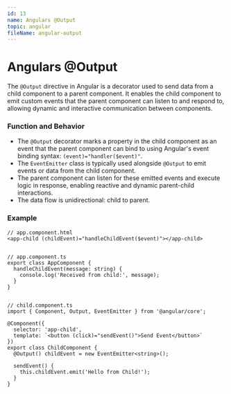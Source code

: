 ```yaml
---
id: 13
name: Angulars @Output
topic: angular
fileName: angular-output
---
```


# Angulars @Output

The `@Output` directive in Angular is a decorator used to send data from a child component to a
parent component. It enables the child component to emit custom events that the parent component can
listen to and respond to, allowing dynamic and interactive communication between components.

### Function and Behavior

- The `@Output` decorator marks a property in the child component as an event that the parent
  component can bind to using Angular's event binding syntax: `(event)="handler($event)"`.
- The `EventEmitter` class is typically used alongside `@Output` to emit events or data from the
  child component.
- The parent component can listen for these emitted events and execute logic in response, enabling
  reactive and dynamic parent-child interactions.
- The data flow is unidirectional: child to parent.

### Example

```
// app.component.html
<app-child (childEvent)="handleChildEvent($event)"></app-child>


// app.component.ts
export class AppComponent {
  handleChildEvent(message: string) {
    console.log('Received from child:', message);
  }
}


// child.component.ts
import { Component, Output, EventEmitter } from '@angular/core';

@Component({
  selector: 'app-child',
  template: `<button (click)="sendEvent()">Send Event</button>`
})
export class ChildComponent {
  @Output() childEvent = new EventEmitter<string>();

  sendEvent() {
    this.childEvent.emit('Hello from Child!');
  }
}
```
